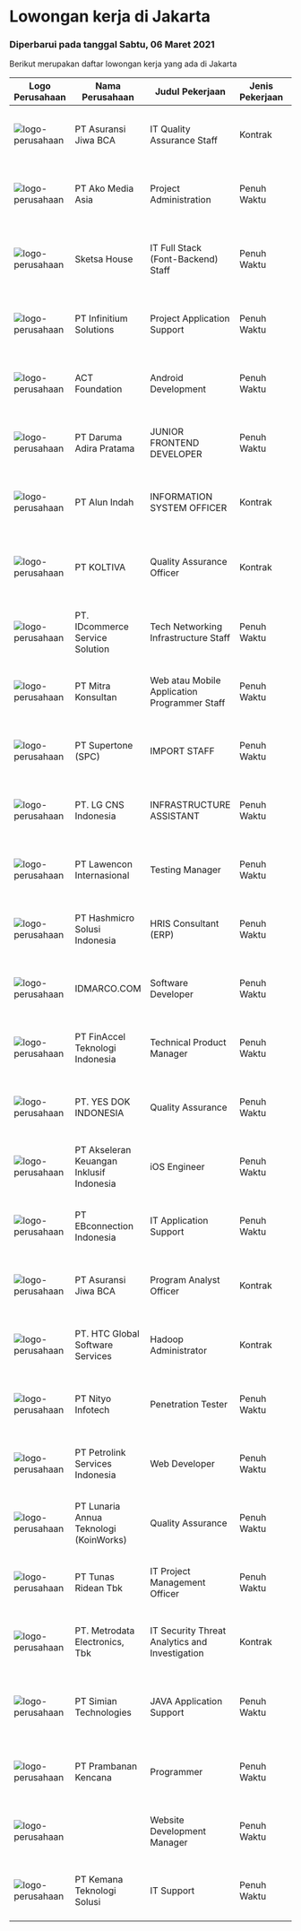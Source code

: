 
  # Lowongan kerja di Jakarta

  ### Diperbarui pada tanggal Sabtu, 06 Maret 2021

  Berikut merupakan daftar lowongan kerja yang ada di Jakarta

  |Logo Perusahaan | Nama Perusahaan | Judul Pekerjaan | Jenis Pekerjaan | Gaji Pekerjaan | Lokasi | Deskripsi | Tanggal diunggah | Pranala |
  | -------------- | --------------- | --------------- | --------- | --------- | -------------- | ------- | ----------- | ----------- |
  |![logo-perusahaan](https://image-service-cdn.seek.com.au/d60c934dbbd8769ff0de3a8953b02bccbae9364a/ee4dce1061f3f616224767ad58cb2fc751b8d2dc)|PT Asuransi Jiwa BCA|IT Quality Assurance Staff|Kontrak|---|Jakarta Raya|Qualification:- Bachelor's Degree in IT / Computer Engineering or equivalent- 1 Year(s) of working experience is an advantage and Fresh Graduates are...|Jumat, 05 Maret 2021|https://www.jobstreet.co.id/id/job/it-quality-assurance-staff-3475080?token=0~f6f1f325-5102-4647-b1c3-cc058b6c8da1&sectionRank=1&jobId=jobstreet-id-job-3475080|
|![logo-perusahaan](https://image-service-cdn.seek.com.au/2b14206395c6b15ff85fdcdb85f74d423062361c/ee4dce1061f3f616224767ad58cb2fc751b8d2dc)|PT Ako Media Asia|Project Administration|Penuh Waktu|---|Jakarta Raya|Job Description: •Scheduling routine meetings and recording decisions (e.g. next steps, assigned tasks etc.)• Breaking complex projects into simpler...|Jumat, 05 Maret 2021|https://www.jobstreet.co.id/id/job/project-administration-3474914?token=0~f6f1f325-5102-4647-b1c3-cc058b6c8da1&sectionRank=2&jobId=jobstreet-id-job-3474914|
|![logo-perusahaan](https://image-service-cdn.seek.com.au/c9d1264bf50b7c33d69e52a77ce87a72fd83e7c7/ee4dce1061f3f616224767ad58cb2fc751b8d2dc)|Sketsa House|IT Full Stack (Font-Backend) Staff|Penuh Waktu|Rp. 4.000.000-Rp. 6.000.000|Jakarta Pusat|URGENT NEED (JOIN ASAP)Hi, Sketsahouse are looking for someone who is comfortable with both front and back end programming as a Fullstack Developer to...|Kamis, 04 Maret 2021|https://www.jobstreet.co.id/id/job/it-full-stack-font-backend-staff-3465359?token=0~f6f1f325-5102-4647-b1c3-cc058b6c8da1&sectionRank=3&jobId=jobstreet-id-job-3465359|
|![logo-perusahaan](https://image-service-cdn.seek.com.au/06c3df56b6369bca590439015e58338a9695ed80/ee4dce1061f3f616224767ad58cb2fc751b8d2dc)|PT Infinitium Solutions|Project Application Support|Penuh Waktu|Rp. 8.000.000-Rp. 15.000.000|Jakarta Pusat|Responsibilities: Provide 1st and 2nd level support e-Commerce applications &amp; systems Ability to diagnose problems in several areas including...|Jumat, 05 Maret 2021|https://www.jobstreet.co.id/id/job/project-application-support-3475074?token=0~f6f1f325-5102-4647-b1c3-cc058b6c8da1&sectionRank=4&jobId=jobstreet-id-job-3475074|
|![logo-perusahaan](https://image-service-cdn.seek.com.au/0892012781cb3bed9a9bffdb3cf92ceb6daad546/ee4dce1061f3f616224767ad58cb2fc751b8d2dc)|ACT Foundation|Android Development|Penuh Waktu|---|Jakarta Selatan|Kualifikasi : Pendidikan Minimal S1 (Lebih disukai Sistem Informasi, Teknik Komputer) Pengalaman membuat Aplikasi Android minimal 2 tahun Memahami...|Jumat, 05 Maret 2021|https://www.jobstreet.co.id/id/job/android-development-3466187?token=0~f6f1f325-5102-4647-b1c3-cc058b6c8da1&sectionRank=5&jobId=jobstreet-id-job-3466187|
|![logo-perusahaan](https://image-service-cdn.seek.com.au/9a95e22c131740f08bfe628bda385f81d2024de5/ee4dce1061f3f616224767ad58cb2fc751b8d2dc)|PT Daruma Adira Pratama|JUNIOR FRONTEND DEVELOPER|Penuh Waktu|---|Jakarta Utara|Daruma is a tech-enabled B2B E-Commerce company on a mission to provide hassle-free e-procurement for businesses of all sizes in Indonesia. Launched...|Jumat, 05 Maret 2021|https://www.jobstreet.co.id/id/job/junior-frontend-developer-3474735?token=0~f6f1f325-5102-4647-b1c3-cc058b6c8da1&sectionRank=6&jobId=jobstreet-id-job-3474735|
|![logo-perusahaan](https://us.123rf.com/450wm/pavelstasevich/pavelstasevich1811/pavelstasevich181101027/112815900-stock-vector-no-image-available-icon-flat-vector.jpg?ver=6)|PT Alun Indah|INFORMATION SYSTEM OFFICER|Kontrak|---|Jakarta Selatan|Qualification Bachelor Degree in Computer Science/Information Technology or equivalent. At least 3 Year(s) of working experience in the related field...|Jumat, 05 Maret 2021|https://www.jobstreet.co.id/id/job/information-system-officer-3466297?token=0~f6f1f325-5102-4647-b1c3-cc058b6c8da1&sectionRank=7&jobId=jobstreet-id-job-3466297|
|![logo-perusahaan](https://image-service-cdn.seek.com.au/c722a803b1d921d6d97b57b4df8a14b7a3bb09c5/ee4dce1061f3f616224767ad58cb2fc751b8d2dc)|PT KOLTIVA|Quality Assurance Officer|Kontrak|---|Jakarta Selatan|Melakukan pengujian dan dokumentasi aplikasi serta memberi pelatihan kepada pengguna aplikasi. Berhubungan dengan tim internal (misalnya pengembang...|Jumat, 05 Maret 2021|https://www.jobstreet.co.id/id/job/quality-assurance-officer-3474658?token=0~f6f1f325-5102-4647-b1c3-cc058b6c8da1&sectionRank=8&jobId=jobstreet-id-job-3474658|
|![logo-perusahaan](https://image-service-cdn.seek.com.au/43b50fdb6e2f49bd1a9afa07e9cb90364b26a05d/ee4dce1061f3f616224767ad58cb2fc751b8d2dc)|PT. IDcommerce Service Solution|Tech Networking Infrastructure Staff|Penuh Waktu|---|Jakarta Raya|Roles and Responsibilities : Maintain and support network availability, reliability, scalability, and security  Work closely with the external...|Kamis, 04 Maret 2021|https://www.jobstreet.co.id/id/job/tech-networking-infrastructure-staff-3473982?token=0~f6f1f325-5102-4647-b1c3-cc058b6c8da1&sectionRank=9&jobId=jobstreet-id-job-3473982|
|![logo-perusahaan](https://image-service-cdn.seek.com.au/2fde6a9ab02acd0ee00a312d662a2894b4d6c59a/ee4dce1061f3f616224767ad58cb2fc751b8d2dc)|PT Mitra Konsultan|Web atau Mobile Application Programmer Staff|Penuh Waktu|---|Jakarta Raya|With guidance of Supervisor, the candidate will be requested to perform the following: Develop program to support internal operation requirement....|Jumat, 05 Maret 2021|https://www.jobstreet.co.id/id/job/web-atau-mobile-application-programmer-staff-3466850?token=0~f6f1f325-5102-4647-b1c3-cc058b6c8da1&sectionRank=10&jobId=jobstreet-id-job-3466850|
|![logo-perusahaan](https://image-service-cdn.seek.com.au/54d660ee05715b447c68473d5eeab6e1ed91a972/ee4dce1061f3f616224767ad58cb2fc751b8d2dc)|PT Supertone (SPC)|IMPORT STAFF|Penuh Waktu|---|Jakarta Barat|Persyaratan : Usia maks. 27 tahun Pendidikan Min. D3, diutamakan jur. Kesekretarisan/Manajemen/Logistik Setidaknya memiliki 2 tahun pengalaman dalam...|Jumat, 05 Maret 2021|https://www.jobstreet.co.id/id/job/import-staff-3474979?token=0~f6f1f325-5102-4647-b1c3-cc058b6c8da1&sectionRank=11&jobId=jobstreet-id-job-3474979|
|![logo-perusahaan](https://image-service-cdn.seek.com.au/4f9cd079c9144150391f4ae5cdc7c4f1d6bdef07/ee4dce1061f3f616224767ad58cb2fc751b8d2dc)|PT. LG CNS Indonesia|INFRASTRUCTURE ASSISTANT|Penuh Waktu|Rp. 5.000.000-Rp. 6.000.000|Jakarta Selatan|Main Job Tasks, Duties, and Responsibilities  Define, Design, Develop, Deploy and Maintain infrastructure activities in the SI project. Producing...|Jumat, 05 Maret 2021|https://www.jobstreet.co.id/id/job/infrastructure-assistant-3474535?token=0~f6f1f325-5102-4647-b1c3-cc058b6c8da1&sectionRank=12&jobId=jobstreet-id-job-3474535|
|![logo-perusahaan](https://image-service-cdn.seek.com.au/aa313c82faaa064b4cd506a476c3f34d038e8160/ee4dce1061f3f616224767ad58cb2fc751b8d2dc)|PT Lawencon Internasional|Testing Manager|Penuh Waktu|---|Jakarta Raya|Job Description :  Testing Manager is responsible to strategize testing plan and managing overall activities test preparation and test execution which...|Kamis, 04 Maret 2021|https://www.jobstreet.co.id/id/job/testing-manager-3465415?token=0~f6f1f325-5102-4647-b1c3-cc058b6c8da1&sectionRank=13&jobId=jobstreet-id-job-3465415|
|![logo-perusahaan](https://image-service-cdn.seek.com.au/9fa72fb87f2fbdfcc0577f123adf4359751085c3/ee4dce1061f3f616224767ad58cb2fc751b8d2dc)|PT Hashmicro Solusi Indonesia|HRIS Consultant (ERP)|Penuh Waktu|---|Jakarta Barat|Responsibilities : Specify market requirements for current and future products by conducting market research. handling HRIS module Assess market...|Kamis, 04 Maret 2021|https://www.jobstreet.co.id/id/job/hris-consultant-erp-3464878?token=0~f6f1f325-5102-4647-b1c3-cc058b6c8da1&sectionRank=14&jobId=jobstreet-id-job-3464878|
|![logo-perusahaan](https://image-service-cdn.seek.com.au/c25b0d96aecfc94583269914295c6c4c01a246c3/ee4dce1061f3f616224767ad58cb2fc751b8d2dc)|IDMARCO.COM|Software Developer|Penuh Waktu|---|Jakarta Selatan|Job Responsibilities:  Collaborating with management, departments and users to identify end-user requirements and specifications Designing algorithms...|Jumat, 05 Maret 2021|https://www.jobstreet.co.id/id/job/software-developer-3466321?token=0~f6f1f325-5102-4647-b1c3-cc058b6c8da1&sectionRank=15&jobId=jobstreet-id-job-3466321|
|![logo-perusahaan](https://image-service-cdn.seek.com.au/2f07e1526f435d99b06e17361d3b3922c84a3b23/ee4dce1061f3f616224767ad58cb2fc751b8d2dc)|PT FinAccel Teknologi Indonesia|Technical Product Manager|Penuh Waktu|---|Jakarta Raya|We are looking for a Technical Product Manager who is good at analytic skills and giving insights and passionate about technical stuff. You will join...|Jumat, 05 Maret 2021|https://www.jobstreet.co.id/id/job/technical-product-manager-3466726?token=0~f6f1f325-5102-4647-b1c3-cc058b6c8da1&sectionRank=16&jobId=jobstreet-id-job-3466726|
|![logo-perusahaan](https://image-service-cdn.seek.com.au/97cbd536707f5c18fdddca252b3c6e95af711df0/ee4dce1061f3f616224767ad58cb2fc751b8d2dc)|PT. YES DOK INDONESIA|Quality Assurance|Penuh Waktu|Rp. 6.500.000-Rp. 10.000.000|Jakarta Utara|General Job Description: Perform testing of applications and the web to ensure that the application is ready for use and according to user needs....|Jumat, 05 Maret 2021|https://www.jobstreet.co.id/id/job/quality-assurance-3474469?token=0~f6f1f325-5102-4647-b1c3-cc058b6c8da1&sectionRank=17&jobId=jobstreet-id-job-3474469|
|![logo-perusahaan](https://image-service-cdn.seek.com.au/4bdf26ac4004bd855496f41db6f7952705bcea0e/ee4dce1061f3f616224767ad58cb2fc751b8d2dc)|PT Akseleran Keuangan Inklusif Indonesia|iOS Engineer|Penuh Waktu|---|Jakarta Selatan|Responsibilities: Write well designed, testable, efficient code by using best software development practices Create and maintain software...|Jumat, 05 Maret 2021|https://www.jobstreet.co.id/id/job/ios-engineer-3461635?token=0~f6f1f325-5102-4647-b1c3-cc058b6c8da1&sectionRank=18&jobId=jobstreet-id-job-3461635|
|![logo-perusahaan](https://image-service-cdn.seek.com.au/b1858237948a14b84113c7782a5a15390c944858/ee4dce1061f3f616224767ad58cb2fc751b8d2dc)|PT EBconnection Indonesia|IT Application Support|Penuh Waktu|---|Jakarta Selatan|PT EBconnection Indonesia (EBCO) sebagai Premier Partner Google Cloud dan pengembang aplikasi di Indonesia, membutuhkan personil Application Support...|Jumat, 05 Maret 2021|https://www.jobstreet.co.id/id/job/it-application-support-3474031?token=0~f6f1f325-5102-4647-b1c3-cc058b6c8da1&sectionRank=19&jobId=jobstreet-id-job-3474031|
|![logo-perusahaan](https://image-service-cdn.seek.com.au/d60c934dbbd8769ff0de3a8953b02bccbae9364a/ee4dce1061f3f616224767ad58cb2fc751b8d2dc)|PT Asuransi Jiwa BCA|Program Analyst Officer|Kontrak|---|Jakarta Raya|Qualifications:  Candidate must possess at least Bachelor's Degree in Engineering (Computer/Telecommunication) or equivalent. 1 Year(s) of working...|Jumat, 05 Maret 2021|https://www.jobstreet.co.id/id/job/program-analyst-officer-3475058?token=0~f6f1f325-5102-4647-b1c3-cc058b6c8da1&sectionRank=20&jobId=jobstreet-id-job-3475058|
|![logo-perusahaan](https://image-service-cdn.seek.com.au/d0fdcdd8212686b14abc1e23cd34c2827b2bcb95/ee4dce1061f3f616224767ad58cb2fc751b8d2dc)|PT. HTC Global Software Services|Hadoop Administrator|Kontrak|---|Jakarta Pusat|Requirements &amp; Responsibilities : Candidate must possess at least Bachelor degree, preferably Computer Science/Information Technology At least 3...|Kamis, 04 Maret 2021|https://www.jobstreet.co.id/id/job/hadoop-administrator-3465391?token=0~f6f1f325-5102-4647-b1c3-cc058b6c8da1&sectionRank=21&jobId=jobstreet-id-job-3465391|
|![logo-perusahaan](https://image-service-cdn.seek.com.au/ea1290d309f08cbbbd5d7a68ff3b50e38f48cc84/ee4dce1061f3f616224767ad58cb2fc751b8d2dc)|PT Nityo Infotech|Penetration Tester|Penuh Waktu|---|Jakarta Selatan|Responsibilities: Delivery of penetration testing engagements to clients Project management and end-to-end support on engagements to deliver high...|Jumat, 05 Maret 2021|https://www.jobstreet.co.id/id/job/penetration-tester-3474789?token=0~f6f1f325-5102-4647-b1c3-cc058b6c8da1&sectionRank=22&jobId=jobstreet-id-job-3474789|
|![logo-perusahaan](https://image-service-cdn.seek.com.au/23a212f2d03c7e55d6c8da2329349b4e88165313/ee4dce1061f3f616224767ad58cb2fc751b8d2dc)|PT Petrolink Services Indonesia|Web Developer|Penuh Waktu|Rp. 10.000.000-Rp. 18.000.000|Jakarta Raya|JOB SUMMARYPetrolink is a global company that specializes in user-driven technology for the Energy Industry. We are currently looking for a new Web...|Jumat, 05 Maret 2021|https://www.jobstreet.co.id/id/job/web-developer-3466916?token=0~f6f1f325-5102-4647-b1c3-cc058b6c8da1&sectionRank=23&jobId=jobstreet-id-job-3466916|
|![logo-perusahaan](https://image-service-cdn.seek.com.au/aab0a5465545de2bbfc9a4ae4502897f3e28e138/ee4dce1061f3f616224767ad58cb2fc751b8d2dc)|PT Lunaria Annua Teknologi (KoinWorks)|Quality Assurance|Penuh Waktu|---|Jakarta Raya|What you’ll be doing: Create detailed, comprehensive, and well-structured test cases based on business and functional requirements Perform thorough...|Jumat, 05 Maret 2021|https://www.jobstreet.co.id/id/job/quality-assurance-3475028?token=0~f6f1f325-5102-4647-b1c3-cc058b6c8da1&sectionRank=24&jobId=jobstreet-id-job-3475028|
|![logo-perusahaan](https://image-service-cdn.seek.com.au/ea159cbb3a15121a11e6442b2aade78916e9e5ac/ee4dce1061f3f616224767ad58cb2fc751b8d2dc)|PT Tunas Ridean Tbk|IT Project Management Officer|Penuh Waktu|---|Jakarta Selatan|Responsibilities: Handle and manage all IT Project include schedule and implementation Create Report for related progress implementation &amp; all IT...|Jumat, 05 Maret 2021|https://www.jobstreet.co.id/id/job/it-project-management-officer-3474664?token=0~f6f1f325-5102-4647-b1c3-cc058b6c8da1&sectionRank=25&jobId=jobstreet-id-job-3474664|
|![logo-perusahaan](https://image-service-cdn.seek.com.au/360ff551a5280d24a3ac9432bdc8ba5ec988566b/ee4dce1061f3f616224767ad58cb2fc751b8d2dc)|PT. Metrodata Electronics, Tbk|IT Security Threat Analytics and Investigation|Kontrak|---|Jakarta Timur|Kualifikasi: Gelar Sarjana S1 dalam bidang teknik, ilmu komputer atau bidang terkait Pengalaman kerja sebagai IT Security minimal 1 tahun Punya...|Jumat, 05 Maret 2021|https://www.jobstreet.co.id/id/job/it-security-threat-analytics-and-investigation-3466287?token=0~f6f1f325-5102-4647-b1c3-cc058b6c8da1&sectionRank=26&jobId=jobstreet-id-job-3466287|
|![logo-perusahaan](https://image-service-cdn.seek.com.au/208442e0a92b58169f5685eff634dafb189f45f1/ee4dce1061f3f616224767ad58cb2fc751b8d2dc)|PT Simian Technologies|JAVA Application Support|Penuh Waktu|Rp. 6.000.000-Rp. 10.000.000|Jakarta Raya|Job Description: Analysts and interacting with Developers Working closely with software developers to develop test specifications and build test cases...|Jumat, 05 Maret 2021|https://www.jobstreet.co.id/id/job/java-application-support-3474063?token=0~f6f1f325-5102-4647-b1c3-cc058b6c8da1&sectionRank=27&jobId=jobstreet-id-job-3474063|
|![logo-perusahaan](https://image-service-cdn.seek.com.au/7a53b260e1275c8435eb1e6834b05b7fb0921254/ee4dce1061f3f616224767ad58cb2fc751b8d2dc)|PT Prambanan Kencana|Programmer|Penuh Waktu|---|Jakarta Raya|Requirements: Candidate must possess at least a Bachelor's Degree, in Computer Programming or equivalent. At least 2 year(s) of working experience in...|Jumat, 05 Maret 2021|https://www.jobstreet.co.id/id/job/programmer-3466120?token=0~f6f1f325-5102-4647-b1c3-cc058b6c8da1&sectionRank=28&jobId=jobstreet-id-job-3466120|
|![logo-perusahaan](https://us.123rf.com/450wm/pavelstasevich/pavelstasevich1811/pavelstasevich181101027/112815900-stock-vector-no-image-available-icon-flat-vector.jpg?ver=6)||Website Development Manager|Penuh Waktu|---|Jakarta Raya|Lead and mentor a team of web developers  Understand business initiatives and ensure team resources and direction align  Oversee projects throughout...|Jumat, 05 Maret 2021|https://www.jobstreet.co.id/id/job/website-development-manager-3466454?token=0~f6f1f325-5102-4647-b1c3-cc058b6c8da1&sectionRank=29&jobId=jobstreet-id-job-3466454|
|![logo-perusahaan](https://image-service-cdn.seek.com.au/3e62b25d68183b57ae4a4248a25806d853243b48/ee4dce1061f3f616224767ad58cb2fc751b8d2dc)|PT Kemana Teknologi Solusi|IT Support|Penuh Waktu|---|Jakarta Selatan|Job Descriptions: Installing and configuring computer hardware, software, systems, networks, printers and scanners Monitoring and maintaining computer...|Jumat, 05 Maret 2021|https://www.jobstreet.co.id/id/job/it-support-3474347?token=0~f6f1f325-5102-4647-b1c3-cc058b6c8da1&sectionRank=30&jobId=jobstreet-id-job-3474347|

  